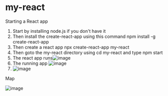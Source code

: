 # my-react
 Starting a React app
 1. Start by installing node.js if you don't have it
 2. Then install the create-react-app using this command npm install -g create-react-app
 3. Then create a react app  npx create-react-app my-react
 4. Then goto the my-react directory using cd my-react and type npm start
 5. The react app runs![image](https://user-images.githubusercontent.com/68769644/132157066-aac61abe-41ba-4549-b3af-7b6cfaa203a3.png)
 6. The running app ![image](https://user-images.githubusercontent.com/68769644/156908487-0a08d812-4c61-4206-bb28-ec22d3991469.png)
 7. ![image](https://user-images.githubusercontent.com/68769644/156909921-c305f201-dd40-4603-ad7d-c1b0711df171.png)

Map

![image](https://user-images.githubusercontent.com/68769644/187828243-d4512e3c-c21b-435d-b4ec-e661d68b8fe8.png)

